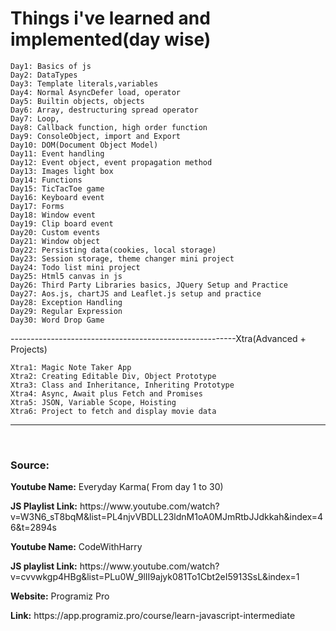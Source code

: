 # Things i've learned and implemented(day wise)
    Day1: Basics of js
    Day2: DataTypes
    Day3: Template literals,variables
    Day4: Normal AsyncDefer load, operator
    Day5: Builtin objects, objects
    Day6: Array, destructuring spread operator
    Day7: Loop, 
    Day8: Callback function, high order function
    Day9: ConsoleObject, import and Export
    Day10: DOM(Document Object Model) 
    Day11: Event handling
    Day12: Event object, event propagation method
    Day13: Images light box
    Day14: Functions
    Day15: TicTacToe game
    Day16: Keyboard event
    Day17: Forms
    Day18: Window event 
    Day19: Clip board event
    Day20: Custom events
    Day21: Window object
    Day22: Persisting data(cookies, local storage)
    Day23: Session storage, theme changer mini project
    Day24: Todo list mini project
    Day25: Html5 canvas in js
    Day26: Third Party Libraries basics, JQuery Setup and Practice
    Day27: Aos.js, chartJS and Leaflet.js setup and practice
    Day28: Exception Handling
    Day29: Regular Expression
    Day30: Word Drop Game

--------------------------------------------------------Xtra(Advanced + Projects)

    Xtra1: Magic Note Taker App
    Xtra2: Creating Editable Div, Object Prototype
    Xtra3: Class and Inheritance, Inheriting Prototype
    Xtra4: Async, Await plus Fetch and Promises
    Xtra5: JSON, Variable Scope, Hoisting
    Xtra6: Project to fetch and display movie data
 
<hr>
</br><h3>Source:</h3>
<p><b>Youtube Name:</b> Everyday Karma( From day 1 to 30)</p> 
<p><b>JS Playlist Link:</b> https://www.youtube.com/watch?v=W3N6_sT8bqM&list=PL4njvVBDLL23ldnM1oA0MJmRtbJJdkkah&index=46&t=2894s</p>

<p><b>Youtube Name:</b> CodeWithHarry</p>
<p><b>JS playlist Link:</b> https://www.youtube.com/watch?v=cvvwkgp4HBg&list=PLu0W_9lII9ajyk081To1Cbt2eI5913SsL&index=1</p>

<p><b>Website:</b> Programiz Pro</p>
<p><b>Link:</b> https://app.programiz.pro/course/learn-javascript-intermediate</p>


